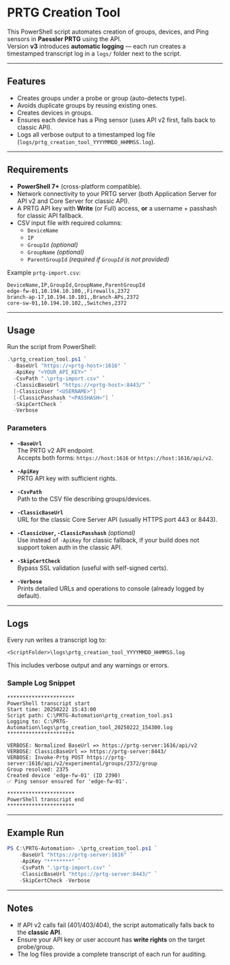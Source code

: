 # PRTG Creation Tool

This PowerShell script automates creation of groups, devices, and Ping sensors in **Paessler PRTG** using the API.  
Version **v3** introduces **automatic logging** — each run creates a timestamped transcript log in a `logs/` folder next to the script.

---

## Features

- Creates groups under a probe or group (auto-detects type).
- Avoids duplicate groups by reusing existing ones.
- Creates devices in groups.
- Ensures each device has a Ping sensor (uses API v2 first, falls back to classic API).
- Logs all verbose output to a timestamped log file (`logs/prtg_creation_tool_YYYYMMDD_HHMMSS.log`).

---

## Requirements

- **PowerShell 7+** (cross-platform compatible).
- Network connectivity to your PRTG server (both Application Server for API v2 and Core Server for classic API).
- A PRTG API key with **Write** (or Full) access, **or** a username + passhash for classic API fallback.
- CSV input file with required columns:
  - `DeviceName`
  - `IP`
  - `GroupId` *(optional)*
  - `GroupName` *(optional)*
  - `ParentGroupId` *(required if `GroupId` is not provided)*

Example `prtg-import.csv`:

```csv
DeviceName,IP,GroupId,GroupName,ParentGroupId
edge-fw-01,10.194.10.100,,Firewalls,2372
branch-ap-17,10.194.10.101,,Branch-APs,2372
core-sw-01,10.194.10.102,,Switches,2372
```

---

## Usage

Run the script from PowerShell:

```powershell
.\prtg_creation_tool.ps1 `
  -BaseUrl "https://<prtg-host>:1616" `
  -ApiKey "<YOUR_API_KEY>" `
  -CsvPath ".\prtg-import.csv" `
  -ClassicBaseUrl "https://<prtg-host>:8443/" `
  [-ClassicUser "<USERNAME>"] `
  [-ClassicPasshash "<PASSHASH>"] `
  -SkipCertCheck `
  -Verbose
```

### Parameters

- **`-BaseUrl`**  
  The PRTG v2 API endpoint.  
  Accepts both forms: `https://host:1616` or `https://host:1616/api/v2`.

- **`-ApiKey`**  
  PRTG API key with sufficient rights.

- **`-CsvPath`**  
  Path to the CSV file describing groups/devices.

- **`-ClassicBaseUrl`**  
  URL for the classic Core Server API (usually HTTPS port 443 or 8443).

- **`-ClassicUser`, `-ClassicPasshash`** *(optional)*  
  Use instead of `-ApiKey` for classic fallback, if your build does not support token auth in the classic API.

- **`-SkipCertCheck`**  
  Bypass SSL validation (useful with self-signed certs).

- **`-Verbose`**  
  Prints detailed URLs and operations to console (already logged by default).

---

## Logs

Every run writes a transcript log to:

```
<ScriptFolder>\logs\prtg_creation_tool_YYYYMMDD_HHMMSS.log
```

This includes verbose output and any warnings or errors.  

### Sample Log Snippet

```text
**********************
PowerShell transcript start
Start time: 20250222 15:43:00
Script path: C:\PRTG-Automation\prtg_creation_tool.ps1
Logging to: C:\PRTG-Automation\logs\prtg_creation_tool_20250222_154300.log
**********************

VERBOSE: Normalized BaseUrl => https://prtg-server:1616/api/v2
VERBOSE: ClassicBaseUrl => https://prtg-server:8443/
VERBOSE: Invoke-Prtg POST https://prtg-server:1616/api/v2/experimental/groups/2372/group
Group resolved: 2375
Created device 'edge-fw-01' (ID 2390)
✅ Ping sensor ensured for 'edge-fw-01'.

**********************
PowerShell transcript end
**********************
```

---

## Example Run

```powershell
PS C:\PRTG-Automation> .\prtg_creation_tool.ps1 `
    -BaseUrl "https://prtg-server:1616" `
    -ApiKey "********" `
    -CsvPath ".\prtg-import.csv" `
    -ClassicBaseUrl "https://prtg-server:8443/" `
    -SkipCertCheck -Verbose
```

---

## Notes

- If API v2 calls fail (401/403/404), the script automatically falls back to the **classic API**.
- Ensure your API key or user account has **write rights** on the target probe/group.
- The log files provide a complete transcript of each run for auditing.
